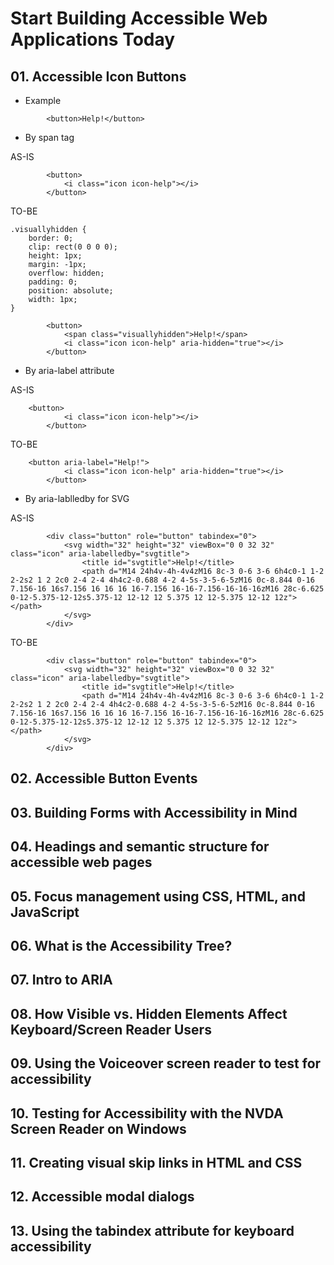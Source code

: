 # Start Building Accessible Web Applications Today

## 01. Accessible Icon Buttons

- Example
```
		<button>Help!</button>
```

- By span tag  

AS-IS
```
		<button>
			<i class="icon icon-help"></i>
		</button>
```
TO-BE
```
.visuallyhidden { 
	border: 0;
	clip: rect(0 0 0 0);
	height: 1px;
	margin: -1px;
	overflow: hidden;
	padding: 0;
	position: absolute;
	width: 1px;
}

		<button>
			<span class="visuallyhidden">Help!</span>
			<i class="icon icon-help" aria-hidden="true"></i>
		</button>
```

- By aria-label attribute  

AS-IS
```
    <button>
			<i class="icon icon-help"></i>
		</button>
```
TO-BE
```
    <button aria-label="Help!">
			<i class="icon icon-help" aria-hidden="true"></i>
		</button>
```

- By aria-lablledby for SVG  

AS-IS
```
		<div class="button" role="button" tabindex="0">
			<svg width="32" height="32" viewBox="0 0 32 32" class="icon" aria-labelledby="svgtitle">
				<title id="svgtitle">Help!</title>
				<path d="M14 24h4v-4h-4v4zM16 8c-3 0-6 3-6 6h4c0-1 1-2 2-2s2 1 2 2c0 2-4 2-4 4h4c2-0.688 4-2 4-5s-3-5-6-5zM16 0c-8.844 0-16 7.156-16 16s7.156 16 16 16 16-7.156 16-16-7.156-16-16-16zM16 28c-6.625 0-12-5.375-12-12s5.375-12 12-12 12 5.375 12 12-5.375 12-12 12z"></path>
			</svg>
		</div>
```
TO-BE
```
		<div class="button" role="button" tabindex="0">
			<svg width="32" height="32" viewBox="0 0 32 32" class="icon" aria-labelledby="svgtitle">
				<title id="svgtitle">Help!</title>
				<path d="M14 24h4v-4h-4v4zM16 8c-3 0-6 3-6 6h4c0-1 1-2 2-2s2 1 2 2c0 2-4 2-4 4h4c2-0.688 4-2 4-5s-3-5-6-5zM16 0c-8.844 0-16 7.156-16 16s7.156 16 16 16 16-7.156 16-16-7.156-16-16-16zM16 28c-6.625 0-12-5.375-12-12s5.375-12 12-12 12 5.375 12 12-5.375 12-12 12z"></path>
			</svg>
		</div>
```

## 02. Accessible Button Events
## 03. Building Forms with Accessibility in Mind
## 04. Headings and semantic structure for accessible web pages
## 05. Focus management using CSS, HTML, and JavaScript
## 06. What is the Accessibility Tree?
## 07. Intro to ARIA
## 08. How Visible vs. Hidden Elements Affect Keyboard/Screen Reader Users
## 09. Using the Voiceover screen reader to test for accessibility
## 10. Testing for Accessibility with the NVDA Screen Reader on Windows
## 11. Creating visual skip links in HTML and CSS
## 12. Accessible modal dialogs
## 13. Using the tabindex attribute for keyboard accessibility

